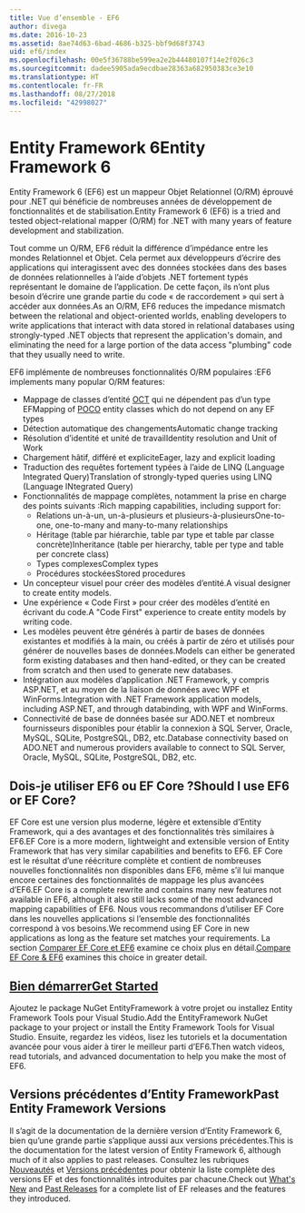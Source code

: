 ```yaml
---
title: Vue d’ensemble - EF6
author: divega
ms.date: 2016-10-23
ms.assetid: 8ae74d63-6bad-4686-b325-bbf9d68f3743
uid: ef6/index
ms.openlocfilehash: 00e5f36788be599ea2e2b44480107f14e2f026c3
ms.sourcegitcommit: dadee5905ada9ecdbae28363a682950383ce3e10
ms.translationtype: HT
ms.contentlocale: fr-FR
ms.lasthandoff: 08/27/2018
ms.locfileid: "42998027"
---
```

# <a name="entity-framework-6"></a><span data-ttu-id="8ed10-102">Entity Framework 6</span><span class="sxs-lookup"><span data-stu-id="8ed10-102">Entity Framework 6</span></span>
<span data-ttu-id="8ed10-103">Entity Framework 6 (EF6) est un mappeur Objet Relationnel (O/RM) éprouvé pour .NET qui bénéficie de nombreuses années de développement de fonctionnalités et de stabilisation.</span><span class="sxs-lookup"><span data-stu-id="8ed10-103">Entity Framework 6 (EF6) is a tried and tested object-relational mapper (O/RM) for .NET with many years of feature development and stabilization.</span></span>

<span data-ttu-id="8ed10-104">Tout comme un O/RM, EF6 réduit la différence d’impédance entre les mondes Relationnel et Objet. Cela permet aux développeurs d’écrire des applications qui interagissent avec des données stockées dans des bases de données relationnelles à l’aide d’objets .NET fortement typés représentant le domaine de l’application. De cette façon, ils n’ont plus besoin d’écrire une grande partie du code « de raccordement » qui sert à accéder aux données.</span><span class="sxs-lookup"><span data-stu-id="8ed10-104">As an O/RM, EF6 reduces the impedance mismatch between the relational and object-oriented worlds, enabling developers to write applications that interact with data stored in relational databases using strongly-typed .NET objects that represent the application's domain, and eliminating the need for a large portion of the data access "plumbing" code that they usually need to write.</span></span>

<span data-ttu-id="8ed10-105">EF6 implémente de nombreuses fonctionnalités O/RM populaires :</span><span class="sxs-lookup"><span data-stu-id="8ed10-105">EF6 implements many popular O/RM features:</span></span>
- <span data-ttu-id="8ed10-106">Mappage de classes d’entité [OCT](~/ef6/resources/glossary.md#poco) qui ne dépendent pas d’un type EF</span><span class="sxs-lookup"><span data-stu-id="8ed10-106">Mapping of [POCO](~/ef6/resources/glossary.md#poco) entity classes which do not depend on any EF types</span></span>
- <span data-ttu-id="8ed10-107">Détection automatique des changements</span><span class="sxs-lookup"><span data-stu-id="8ed10-107">Automatic change tracking</span></span>
- <span data-ttu-id="8ed10-108">Résolution d’identité et unité de travail</span><span class="sxs-lookup"><span data-stu-id="8ed10-108">Identity resolution and Unit of Work</span></span>
- <span data-ttu-id="8ed10-109">Chargement hâtif, différé et explicite</span><span class="sxs-lookup"><span data-stu-id="8ed10-109">Eager, lazy and explicit loading</span></span>
- <span data-ttu-id="8ed10-110">Traduction des requêtes fortement typées à l’aide de LINQ (Language Integrated Query)</span><span class="sxs-lookup"><span data-stu-id="8ed10-110">Translation of strongly-typed queries using LINQ (Language INtegrated Query)</span></span>
- <span data-ttu-id="8ed10-111">Fonctionnalités de mappage complètes, notamment la prise en charge des points suivants :</span><span class="sxs-lookup"><span data-stu-id="8ed10-111">Rich mapping capabilities, including support for:</span></span>
  - <span data-ttu-id="8ed10-112">Relations un-à-un, un-à-plusieurs et plusieurs-à-plusieurs</span><span class="sxs-lookup"><span data-stu-id="8ed10-112">One-to-one, one-to-many and many-to-many relationships</span></span>
  - <span data-ttu-id="8ed10-113">Héritage (table par hiérarchie, table par type et table par classe concrète)</span><span class="sxs-lookup"><span data-stu-id="8ed10-113">Inheritance (table per hierarchy, table per type and table per concrete class)</span></span>
  - <span data-ttu-id="8ed10-114">Types complexes</span><span class="sxs-lookup"><span data-stu-id="8ed10-114">Complex types</span></span>
  - <span data-ttu-id="8ed10-115">Procédures stockées</span><span class="sxs-lookup"><span data-stu-id="8ed10-115">Stored procedures</span></span>
- <span data-ttu-id="8ed10-116">Un concepteur visuel pour créer des modèles d’entité.</span><span class="sxs-lookup"><span data-stu-id="8ed10-116">A visual designer to create entity models.</span></span>
- <span data-ttu-id="8ed10-117">Une expérience « Code First » pour créer des modèles d’entité en écrivant du code.</span><span class="sxs-lookup"><span data-stu-id="8ed10-117">A "Code First" experience to create entity models by writing code.</span></span>
- <span data-ttu-id="8ed10-118">Les modèles peuvent être générés à partir de bases de données existantes et modifiés à la main, ou créés à partir de zéro et utilisés pour générer de nouvelles bases de données.</span><span class="sxs-lookup"><span data-stu-id="8ed10-118">Models can either be generated form existing databases and then hand-edited, or they can be created from scratch and then used to generate new databases.</span></span>
- <span data-ttu-id="8ed10-119">Intégration aux modèles d’application .NET Framework, y compris ASP.NET, et au moyen de la liaison de données avec WPF et WinForms.</span><span class="sxs-lookup"><span data-stu-id="8ed10-119">Integration with .NET Framework application models, including ASP.NET, and through databinding, with WPF and WinForms.</span></span>
- <span data-ttu-id="8ed10-120">Connectivité de base de données basée sur ADO.NET et nombreux fournisseurs disponibles pour établir la connexion à SQL Server, Oracle, MySQL, SQLite, PostgreSQL, DB2, etc.</span><span class="sxs-lookup"><span data-stu-id="8ed10-120">Database connectivity based on ADO.NET and numerous providers available to connect to SQL Server, Oracle, MySQL, SQLite, PostgreSQL, DB2, etc.</span></span>

## <a name="should-i-use-ef6-or-ef-core"></a><span data-ttu-id="8ed10-121">Dois-je utiliser EF6 ou EF Core ?</span><span class="sxs-lookup"><span data-stu-id="8ed10-121">Should I use EF6 or EF Core?</span></span>

<span data-ttu-id="8ed10-122">EF Core est une version plus moderne, légère et extensible d’Entity Framework, qui a des avantages et des fonctionnalités très similaires à EF6.</span><span class="sxs-lookup"><span data-stu-id="8ed10-122">EF Core is a more modern, lightweight and extensible version of Entity Framework that has very similar capabilities and benefits to EF6.</span></span>
<span data-ttu-id="8ed10-123">EF Core est le résultat d’une réécriture complète et contient de nombreuses nouvelles fonctionnalités non disponibles dans EF6, même s’il lui manque encore certaines des fonctionnalités de mappage les plus avancées d’EF6.</span><span class="sxs-lookup"><span data-stu-id="8ed10-123">EF Core is a complete rewrite and contains many new features not available in EF6, although it also still lacks some of the most advanced mapping capabilities of EF6.</span></span>
<span data-ttu-id="8ed10-124">Nous vous recommandons d’utiliser EF Core dans les nouvelles applications si l’ensemble des fonctionnalités correspond à vos besoins.</span><span class="sxs-lookup"><span data-stu-id="8ed10-124">We recommend using EF Core in new applications as long as the feature set matches your requirements.</span></span>
<span data-ttu-id="8ed10-125">La section [Comparer EF Core et EF6](xref:efcore-and-ef6/index) examine ce choix plus en détail.</span><span class="sxs-lookup"><span data-stu-id="8ed10-125">[Compare EF Core & EF6](xref:efcore-and-ef6/index) examines this choice in greater detail.</span></span>

## <a name="get-startedef6get-startedmd"></a>[<span data-ttu-id="8ed10-126">Bien démarrer</span><span class="sxs-lookup"><span data-stu-id="8ed10-126">Get Started</span></span>](~/ef6/get-started.md)

<span data-ttu-id="8ed10-127">Ajoutez le package NuGet EntityFramework à votre projet ou installez Entity Framework Tools pour Visual Studio.</span><span class="sxs-lookup"><span data-stu-id="8ed10-127">Add the EntityFramework NuGet package to your project or install the Entity Framework Tools for Visual Studio.</span></span> <span data-ttu-id="8ed10-128">Ensuite, regardez les vidéos, lisez les tutoriels et la documentation avancée pour vous aider à tirer le meilleur parti d’EF6.</span><span class="sxs-lookup"><span data-stu-id="8ed10-128">Then watch videos, read tutorials, and advanced documentation to help you make the most of EF6.</span></span>

## <a name="past-entity-framework-versions"></a><span data-ttu-id="8ed10-129">Versions précédentes d’Entity Framework</span><span class="sxs-lookup"><span data-stu-id="8ed10-129">Past Entity Framework Versions</span></span>

<span data-ttu-id="8ed10-130">Il s’agit de la documentation de la dernière version d’Entity Framework 6, bien qu’une grande partie s’applique aussi aux versions précédentes.</span><span class="sxs-lookup"><span data-stu-id="8ed10-130">This is the documentation for the latest version of Entity Framework 6, although much of it also applies to past releases.</span></span>
<span data-ttu-id="8ed10-131">Consultez les rubriques [Nouveautés](~/ef6/what-is-new/index.md) et [Versions précédentes](~/ef6/what-is-new/past-releases.md) pour obtenir la liste complète des versions EF et des fonctionnalités introduites par chacune.</span><span class="sxs-lookup"><span data-stu-id="8ed10-131">Check out [What's New](~/ef6/what-is-new/index.md) and [Past Releases](~/ef6/what-is-new/past-releases.md) for a complete list of EF releases and the features they introduced.</span></span>
